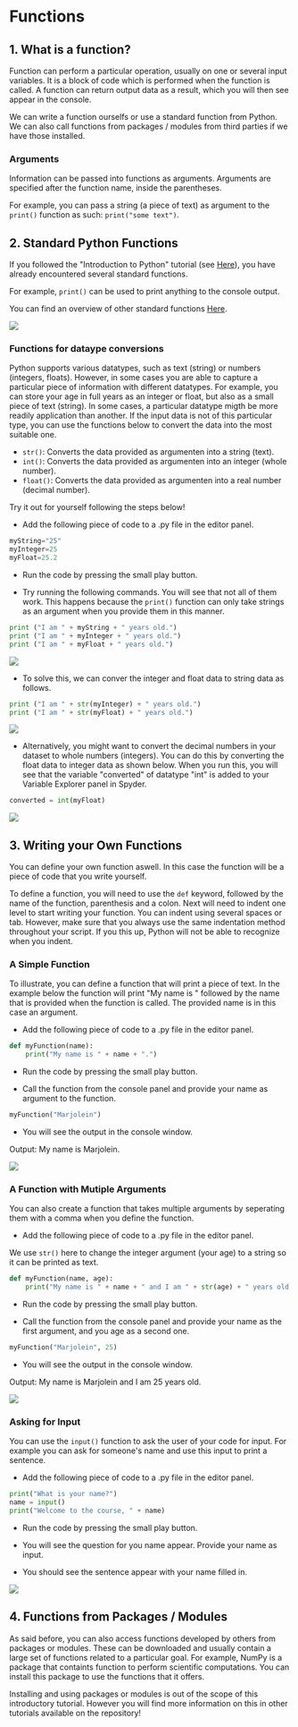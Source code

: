 # Functions

## 1. What is a function?

Function can perform a particular operation, usually on one or several input variables. It is a block of code which is performed when the function is called. A function can return output data as a result, which you will then see appear in the console.

We can write a function ourselfs or use a standard function from Python. We can also call functions from packages / modules from third parties if we have those installed.

### Arguments

Information can be passed into functions as arguments. Arguments are specified after the function name, inside the parentheses.

For example, you can pass a string (a piece of text) as argument to the ```print()``` function as such: ```print("some text")```.

## 2. Standard Python Functions

If you followed the "Introduction to Python" tutorial (see [Here](https://pythontutorials.readthedocs.io/en/latest/01_01_GetStarted.html)), you have already encountered several standard functions. 

For example, ```print()``` can be used to print anything to the console output.

You can find an overview of other standard functions [Here](https://docs.python.org/3/library/functions.html#open).

![](https://github.com/MarjoleinHordijk/PythonTutorials/blob/master/images/01_02/1.png?raw=true)

### Functions for dataype conversions

Python supports various datatypes, such as text (string) or numbers (integers, floats). However, in some cases you are able to capture a particular piece of information with different datatypes. For example, you can store your age in full years as an integer or float, but also as a small piece of text (string). In some cases, a particular datatype migth be more readily application than another. If the input data is not of this particular type, you can use the functions below to convert the data into the most suitable one.

- ```str()```: Converts the data provided as argumenten into a string (text).
- ```int()```: Converts the data provided as argumenten into an integer (whole number).
- ```float()```: Converts the data provided as argumenten into a real number (decimal number).

Try it out for yourself following the steps below!

- Add the following piece of code to a .py file in the editor panel.

```python
myString="25"
myInteger=25
myFloat=25.2
```
- Run the code by pressing the small play button.

- Try running the following commands. You will see that not all of them work. This happens because the ```print()``` function can only take strings as an argument when you provide them in this manner.

```python
print ("I am " + myString + " years old.")
print ("I am " + myInteger + " years old.")
print ("I am " + myFloat + " years old.")
```

![](https://github.com/MarjoleinHordijk/PythonTutorials/blob/master/images/01_02/5.png?raw=true)

- To solve this, we can conver the integer and float data to string data as follows.

```python
print ("I am " + str(myInteger) + " years old.")
print ("I am " + str(myFloat) + " years old.")
```

![](https://github.com/MarjoleinHordijk/PythonTutorials/blob/master/images/01_02/6.png?raw=true)

- Alternatively, you might want to convert the decimal numbers in your dataset to whole numbers (integers). You can do this by converting the float data to integer data as shown below. When you run this, you will see that the variable "converted" of datatype "int" is added to your Variable Explorer panel in Spyder.

```python
converted = int(myFloat)
```

![](https://github.com/MarjoleinHordijk/PythonTutorials/blob/master/images/01_02/7.png?raw=true)

## 3. Writing your Own Functions

You can define your own function aswell. In this case the function will be a piece of code that you write yourself. 

To define a function, you will need to use the ```def``` keyword, followed by the name of the function, parenthesis and a colon.
Next will need to indent one level to start writing your function. You can indent using several spaces or tab. However, make sure that you always use the same indentation method throughout your script. If you this up, Python will not be able to recognize when you indent.

### A Simple Function

To illustrate, you can define a function that will print a piece of text. In the example below the function will print "My name is " followed by the name that is provided when the function is called. The provided name is in this case an argument.

- Add the following piece of code to a .py file in the editor panel.

```python
def myFunction(name):
    print("My name is " + name + ".")
```

- Run the code by pressing the small play button.

- Call the function from the console panel and provide your name as argument to the function.

```python
myFunction("Marjolein")
```
- You will see the output in the console window.

Output: My name is Marjolein.

![](https://github.com/MarjoleinHordijk/PythonTutorials/blob/master/images/01_02/2.png?raw=true)

### A Function with Mutiple Arguments

You can also create a function that takes multiple arguments by seperating them with a comma when you define the function.

- Add the following piece of code to a .py file in the editor panel.

We use ```str()``` here to change the integer argument (your age) to a string so it can be printed as text.

```python
def myFunction(name, age):
    print("My name is " + name + " and I am " + str(age) + " years old.")
```

- Run the code by pressing the small play button.

- Call the function from the console panel and provide your name as the first argument, and you age as a second one.

```python
myFunction("Marjolein", 25)
```
- You will see the output in the console window.

Output: My name is Marjolein and I am 25 years old.

![](https://github.com/MarjoleinHordijk/PythonTutorials/blob/master/images/01_02/3.png?raw=true)

### Asking for Input

You can use the ```input()``` function to ask the user of your code for input. For example you can ask for someone's name and use this input to print a sentence.

- Add the following piece of code to a .py file in the editor panel.

```python
print("What is your name?")
name = input()
print("Welcome to the course, " + name)
```
- Run the code by pressing the small play button.

- You will see the question for you name appear. Provide your name as input.

- You should see the sentence appear with your name filled in.

![](https://github.com/MarjoleinHordijk/PythonTutorials/blob/master/images/01_02/4.png?raw=true)

## 4. Functions from Packages / Modules

As said before, you can also access functions developed by others from packages or modules. These can be downloaded and usually contain a large set of functions related to a particular goal. For example, NumPy is a package that containts function to perform scientific computations. You can install this package to use the functions that it offers. 

Installing and using packages or modules is out of the scope of this introductory tutorial.
However you will find more information on this in other tutorials available on the repository!






